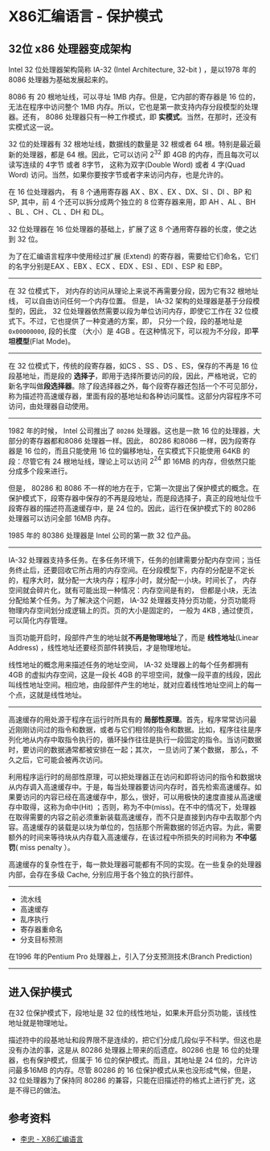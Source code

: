 # X86汇编语言 - 保护模式

[annotation]: <id> (b1139606-b12b-48a8-aa7a-8508fb627498)
[annotation]: <status> (public)
[annotation]: <create_time> (2021-02-09 21:41:55)
[annotation]: <category> (计算机技术)
[annotation]: <tags> (汇编语言)
[annotation]: <comments> (true)
[annotation]: <url> (http://blog.ccyg.studio/article/b1139606-b12b-48a8-aa7a-8508fb627498)


## 32位 x86 处理器变成架构


Intel 32 位处理器架构简称 IA-32 (Intel Architecture, 32-bit ) ，是以1978 年的 8086 处理器为基础发展起来的。

8086 有 20 根地址线，可以寻址 1MB 内存。但是，它内部的寄存器是 16 位的， 无法在程序中访问整个 1MB 内存。所以，它也是第一款支持内存分段模型的处理器。还有， 8086 处理器只有一种工作模式，即 **实模式**。当然，在那时，还没有实模式这一说。

32 位的处理器有 32 根地址线，数据线的数量是 32 根或者 64 根。特别是最近最新的处理器，都是 64 根。因此，它可以访问 $2^32$ 即 4GB 的内存，而且每次可以读写连续的 4字节 或者 8字节， 这称为双字(Double Word) 或者 4 字(Quad Word) 访问。当然，如果你要按字节或者字来访问内存，也是允许的。

在 16 位处理器内， 有 8 个通用寄存器 AX 、BX 、EX 、DX、SI 、DI 、BP 和 SP, 其中，前 4 个还可以拆分成两个独立的 8 位寄存器来用，即 AH 、AL 、BH 、BL 、CH 、CL 、DH 和 DL。

32 位处理器在 16 位处理器的基础上，扩展了这 8 个通用寄存器的长度，使之达到 32 位。

为了在汇编语言程序中使用经过扩展 (Extend) 的寄存器，需要给它们命名，它们的名字分别是EAX 、EBX 、ECX 、EDX 、ESI 、EDI 、ESP 和 EBP。

---

在 32 位模式下， 对内存的访问从理论上来说不再需要分段，因为它有32 根地址线， 可以自由访问任何一个内存位置。 但是， IA-32 架构的处理器是基于分段模型的，因此， 32 位处理器依然需要以段为单位访问内存，即使它工作在 32 位模式下。不过，它也提供了一种变通的方案，即， 只分一个段，段的基地址是 `0x00000000`, 段的长度
（大小）是 4GB 。在这种情况下，可以视为不分段，即**平坦模型**(Flat Mode)。

----

在 32 位模式下，传统的段寄存器，如CS 、SS 、DS 、ES，保存的不再是 16 位段基地址，而是段的 **选择子**，即用于选择所要访问的段，因此，严格地说，它的新名字叫做**段选择器**。除了段选择器之外，每个段寄存器还包括一个不可见部分，称为描述符高速缓存器，里面有段的基地址和各种访问属性。这部分内容程序不可访问，由处理器自动使用。

---

1982 年的时候， Intel 公司推出了 `80286` 处理器。这也是一款 16 位的处理器，大部分的寄存器都和8086 处理器一样。因此， 80286 和8086 一样，因为段寄存器是 16 位的，而且只能使用 16 位的偏移地址，在实模式下只能使用 64KB 的段：尽管它有 24 根地址线，理论上可以访问 $2^{24}$ 即 16MB 的内存，但依然只能分成多个段来进行。

但是， 80286 和 8086 不一样的地方在于，它第一次提出了保护模式的概念。在保护模式下，段寄存器中保存的不再是段地址，而是段选择子，真正的段地址位千段寄存器的描述符高速缓存中，是 24 位的。因此，运行在保护模式下的 80286 处理器可以访问全部 16MB 内存。

1985 年的 80386 处理器是 Intel 公司的第一款 32 位产品。

---

IA-32 处理器支持多任务。在多任务环境下，任务的创建需要分配内存空间；当任务终止后，还要回收它所占用的内存空间。在分段模型下，内存的分配是不定长的，程序大时，就分配一大块内存；程序小时，就分配一小块。时间长了， 内存空间就会碎片化，就有可能出现一种情况：内存空间是有的， 但都是小块，无法分配给某个任务。为了解决这个问题， IA-32 处理器支持分页功能，分页功能将物理内存空间划分成逻辑上的页。页的大小是固定的， 一般为 4KB , 通过使页，可以简化内存管理。

当页功能开启时，段部件产生的地址就**不再是物理地址**了，而是 **线性地址**(Linear Address) ，线性地址还要经页部件转换后，才是物理地址。

线性地址的概念用来描述任务的地址空间， IA-32 处理器上的每个任务都拥有 4GB 的虚拟内存空间，这是一段长 4GB 的平坦空间，就像一段平直的线段，因此叫线性地址空间。相应地，由段部件产生的地址，就对应着线性地址空间上的每一个点，这就是线性地址。

---

高速缓存的用处源于程序在运行时所具有的 **局部性原理**。首先，程序常常访问最近刚刚访问过的指令和数据，或者与它们相邻的指令和数据。比如，程序往往是序列化地从内存中取指令执行的，循环操作往往是执行一段固定的指令。当访问数据时，要访问的数据通常都被安排在一起；其次， 一旦访问了某个数据， 那么，不久之后，它可能会被再次访问。

利用程序运行时的局部性原理，可以把处理器正在访问和即将访问的指令和数据块从内存调入高速缓存中。于是，每当处理器要访问内存时，首先检索高速缓存。如果要访问的内容已经在高速缓存中，那么，很好，可以用极快的速度直接从高速缓存中取得，这称为命中(Hit) ；否则，称为不中(miss)。在不中的情况下，处理器在取得需要的内容之前必须重新装载高速缓存，而不只是直接到内存中去取那个内容。高速缓存的装载是以块为单位的，包括那个所需数据的邻近内容。为此，需要额外的时间来等待块从内存载入高速缓存，在该过程中所损失的时间称为 **不中惩罚**( miss penalty ）。

高速缓存的复杂性在于，每一款处理器可能都有不同的实现。在一些复杂的处理器内部，会存在多级 Cache, 分别应用于各个独立的执行部件。

----

- 流水线
- 高速缓存
- 乱序执行
- 寄存器重命名
- 分支目标预测


在1996 年的Pentium Pro 处理器上，引入了分支预测技术(Branch Prediction)

---

## 进入保护模式

在32 位保护模式下，段地址是 32 位的线性地址，如果未开启分页功能，该线性地址就是物理地址。

描述符中的段基地址和段界限不是连续的，把它们分成几段似乎不科学。但这也是没有办法的事，这是从 80286 处理器上带来的后遗症。80286 也是 16 位的处理器，也有保护模式，但属于 16 位的保护模式。而且，其地址是 24 位的，允许访问最多16MB 的内存。尽管 80286 的 16 位保护模式从来也没形成气候，但是，32 位处理器为了保持同 80286 的兼容，只能在旧描述符的格式上进行扩充，这是不得已的做法。

## 参考资料

- [李忠 - X86汇编语言](https://book.douban.com/subject/20492528/)
